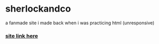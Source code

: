 # sherlockandco
a fanmade site i made back when i was practicing html (unresponsive)
### [site link here](https://ellezag.neocities.org/podcast)
